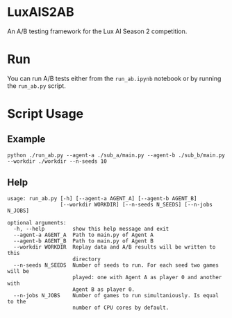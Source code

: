 # LuxAIS2AB

An A/B testing framework for the Lux AI Season 2 competition.

# Run

You can run A/B tests either from the `run_ab.ipynb` notebook or by running the `run_ab.py` script.

# Script Usage

## Example

```
python ./run_ab.py --agent-a ./sub_a/main.py --agent-b ./sub_b/main.py --workdir ./workdir --n-seeds 10
```

## Help

```
usage: run_ab.py [-h] [--agent-a AGENT_A] [--agent-b AGENT_B]
                 [--workdir WORKDIR] [--n-seeds N_SEEDS] [--n-jobs N_JOBS]

optional arguments:
  -h, --help         show this help message and exit
  --agent-a AGENT_A  Path to main.py of Agent A
  --agent-b AGENT_B  Path to main.py of Agent B
  --workdir WORKDIR  Replay data and A/B results will be written to this
                     directory
  --n-seeds N_SEEDS  Number of seeds to run. For each seed two games will be
                     played: one with Agent A as player 0 and another with
                     Agent B as player 0.
  --n-jobs N_JOBS    Number of games to run simultaniously. Is equal to the
                     number of CPU cores by default.
```
